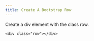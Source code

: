 ```yaml
---
title: Create A Bootstrap Row
---
```

Create a div element with the class row.

    <div class="row"></div>